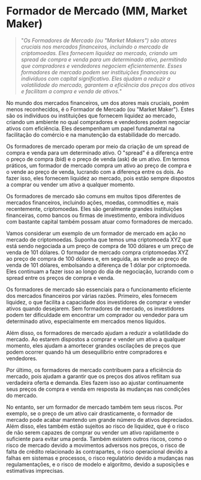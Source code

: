 # Formador de Mercado (MM, Market Maker)

>"*Os Formadores de Mercado (ou "Market Makers") são atores cruciais nos mercados financeiros, incluindo o mercado de criptomoedas. Eles fornecem liquidez ao mercado, criando um spread de compra e venda para um determinado ativo, permitindo que compradores e vendedores negociem eficientemente. Esses formadores de mercado podem ser instituições financeiras ou indivíduos com capital significativo. Eles ajudam a reduzir a volatilidade do mercado, garantem a eficiência dos preços dos ativos e facilitam a compra e venda de ativos.*"

No mundo dos mercados financeiros, um dos atores mais cruciais, porém menos reconhecidos, é o Formador de Mercado (ou "Market Maker"). Estes são os indivíduos ou instituições que fornecem liquidez ao mercado, criando um ambiente no qual compradores e vendedores podem negociar ativos com eficiência. Eles desempenham um papel fundamental na facilitação do comércio e na manutenção da estabilidade do mercado.

Os formadores de mercado operam por meio da criação de um spread de compra e venda para um determinado ativo. O "spread" é a diferença entre o preço de compra (bid) e o preço de venda (ask) de um ativo. Em termos práticos, um formador de mercado compra um ativo ao preço de compra e o vende ao preço de venda, lucrando com a diferença entre os dois. Ao fazer isso, eles fornecem liquidez ao mercado, pois estão sempre dispostos a comprar ou vender um ativo a qualquer momento.

Os formadores de mercado são comuns em muitos tipos diferentes de mercados financeiros, incluindo ações, moedas, commodities e, mais recentemente, criptomoedas. Eles são geralmente grandes instituições financeiras, como bancos ou firmas de investimento, embora indivíduos com bastante capital também possam atuar como formadores de mercado.

Vamos considerar um exemplo de um formador de mercado em ação no mercado de criptomoedas. Suponha que temos uma criptomoeda XYZ que está sendo negociada a um preço de compra de 100 dólares e um preço de venda de 101 dólares. O formador de mercado compra criptomoedas XYZ ao preço de compra de 100 dólares e, em seguida, as vende ao preço de venda de 101 dólares, embolsando a diferença de 1 dólar por criptomoeda. Eles continuam a fazer isso ao longo do dia de negociação, lucrando com o spread entre os preços de compra e venda.

Os formadores de mercado são essenciais para o funcionamento eficiente dos mercados financeiros por várias razões. Primeiro, eles fornecem liquidez, o que facilita a capacidade dos investidores de comprar e vender ativos quando desejarem. Sem formadores de mercado, os investidores podem ter dificuldade em encontrar um comprador ou vendedor para um determinado ativo, especialmente em mercados menos líquidos.

Além disso, os formadores de mercado ajudam a reduzir a volatilidade do mercado. Ao estarem dispostos a comprar e vender um ativo a qualquer momento, eles ajudam a amortecer grandes oscilações de preços que podem ocorrer quando há um desequilíbrio entre compradores e vendedores.

Por último, os formadores de mercado contribuem para a eficiência do mercado, pois ajudam a garantir que os preços dos ativos reflitam sua verdadeira oferta e demanda. Eles fazem isso ao ajustar continuamente seus preços de compra e venda em resposta às mudanças nas condições do mercado.

No entanto, ser um formador de mercado também tem seus riscos. Por exemplo, se o preço de um ativo cair drasticamente, o formador de mercado pode acabar mantendo um grande número de ativos depreciados. Além disso, eles também estão sujeitos ao risco de liquidez, que é o risco de não serem capazes de comprar ou vender um ativo rapidamente o suficiente para evitar uma perda. Também existem outros riscos, como o risco de mercado devido a movimentos adversos nos preços, o risco de falta de crédito relacionado às contrapartes, o risco operacional devido a falhas em sistemas e processos, o risco regulatório devido a mudanças nas regulamentações, e o risco de modelo e algoritmo, devido a suposições e estimativas imprecisas.